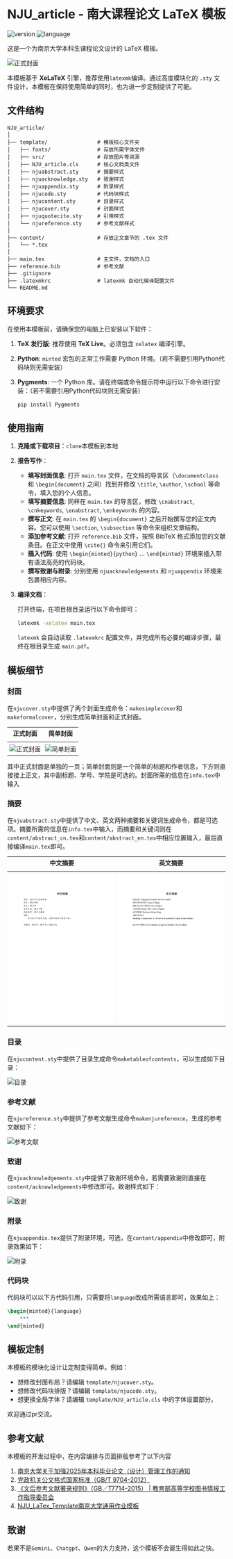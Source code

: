 # NJU_article - 南大课程论文 LaTeX 模板

![version](https://img.shields.io/badge/version-v1.0-blue) ![language](https://img.shields.io/badge/language-LaTeX-orange)

这是一个为南京大学本科生课程论文设计的 LaTeX 模板。

![正式封面](https://raw.gitmirror.com/LiuZX886/NJU_article/main/template/src/fig/fig%20(1).png)

本模板基于 **XeLaTeX** 引擎，推荐使用`latexmk`编译。通过高度模块化的 `.sty` 文件设计，本模板在保持使用简单的同时，也为进一步定制提供了可能。

## 文件结构

```
NJU_article/
│
├── template/                # 模板核心文件夹
│   ├── fonts/               # 存放所需字体文件
│   ├── src/                 # 存放图片等资源
│   ├── NJU_article.cls      # 核心文档类文件
│   ├── njuabstract.sty      # 摘要样式
│   ├── njuacknowledge.sty   # 致谢样式
│   ├── njuappendix.sty      # 附录样式
│   ├── njucode.sty          # 代码块样式
│   ├── njucontent.sty       # 目录样式
│   ├── njucover.sty         # 封面样式
│   ├── njuquotecite.sty     # 引用样式
│   └── njureference.sty     # 参考文献样式
│
├── content/                 # 存放正文章节的 .tex 文件
│   └── *.tex
│
├── main.tex                 # 主文件，文档的入口
├── reference.bib            # 参考文献
├── .gitignore
├── .latexmkrc               # latexmk 自动化编译配置文件
└── README.md
```

## 环境要求

在使用本模板前，请确保您的电脑上已安装以下软件：

1. **TeX 发行版**: 推荐使用 **TeX Live**。必须包含 `xelatex` 编译引擎。

2. **Python**: `minted` 宏包的正常工作需要 Python 环境。（若不需要引用Python代码块则无需安装）

3. **Pygments**: 一个 Python 库。请在终端或命令提示符中运行以下命令进行安装：（若不需要引用Python代码块则无需安装）

   ```bash
   pip install Pygments
   ```

## 使用指南

1.  **克隆或下载项目**：`clone`本模板到本地

2.  **报告写作**：
    
    * **填写封面信息**: 打开 `main.tex` 文件，在文档的导言区（`\documentclass` 和 `\begin{document}` 之间）找到并修改 `\title`, `\author`, `\school` 等命令，填入您的个人信息。
    * **填写摘要信息**: 同样在 `main.tex` 的导言区，修改 `\cnabstract`, `\cnkeywords`, `\enabstract`, `\enkeywords` 的内容。
    * **撰写正文**: 在 `main.tex` 的 `\begin{document}` 之后开始撰写您的正文内容。您可以使用 `\section`, `\subsection` 等命令来组织文章结构。
    * **添加参考文献**: 打开 `reference.bib` 文件，按照 BibTeX 格式添加您的文献条目。在正文中使用 `\cite{}` 命令来引用它们。
    * **插入代码**: 使用 `\begin{minted}{python}` ... `\end{minted}` 环境来插入带有语法高亮的代码块。
    * **撰写致谢与附录**: 分别使用 `njuacknowledgements` 和 `njuappendix` 环境来包裹相应内容。
    
3.  **编译文档**：
    
    打开终端，在项目根目录运行以下命令即可：
    
    ```bash
    latexmk -xelatex main.tex
    ```
    `latexmk` 会自动读取 `.latexmkrc` 配置文件，并完成所有必要的编译步骤，最终在根目录生成 `main.pdf`。

## 模板细节

### 封面

在`njucover.sty`中提供了两个封面生成命令：`makesimplecover`和`makeformalcover`，分别生成简单封面和正式封面。

<table style="width: 100%; border: none; text-align: center;">
  <thead>
    <tr>
      <th style="width: 50%; font-weight: bold; padding-bottom: 10px;">正式封面</th>
      <th style="width: 50%; font-weight: bold; padding-bottom: 10px;">简单封面</th>
    </tr>
  </thead>
  <tbody>
    <tr>
      <td style="padding: 5px;">
        <img src="https://raw.gitmirror.com/LiuZX886/NJU_article/main/template/src/fig/fig%20(1).png" alt="正式封面" style="width: 100%;">
      </td>
      <td style="padding: 5px;">
        <img src="https://raw.gitmirror.com/LiuZX886/NJU_article/main/template/src/fig/fig%20(5).png" alt="简单封面" style="width: 100%;">
      </td>
    </tr>
  </tbody>
</table>


其中正式封面是单独的一页；简单封面则是一个简单的标题和作者信息，下方则直接接上正文，其中副标题、学号、学院是可选的。封面所需的信息在`info.tex`中输入

### 摘要

在`njuabstract.sty`中提供了中文、英文两种摘要和关键词生成命令，都是可选项。摘要所需的信息在`info.tex`中输入，而摘要和关键词则在`content/abstract_cn.tex`和`content/abstract_en.tex`中相应位置输入，最后直接编译`main.tex`即可。

<table style="width: 100%; border: none; text-align: center;">
  <thead>
    <tr>
      <th style="width: 50%; font-weight: bold; padding-bottom: 10px;">中文摘要</th>
      <th style="width: 50%; font-weight: bold; padding-bottom: 10px;">英文摘要</th>
    </tr>
  </thead>
  <tbody>
    <tr>
      <td style="padding: 5px;">
        <img src="https://raw.githubusercontent.com/LiuZX886/NJU_article/main/template/src/fig/fig%20(2).png" alt="中文摘要" style="width: 100%;">
      </td>
      <td style="padding: 5px;">
        <img src="https://raw.githubusercontent.com/LiuZX886/NJU_article/main/template/src/fig/fig%20(3).png" alt="英文摘要" style="width: 100%;">
      </td>
    </tr>
  </tbody>
</table>

### 目录

在`njucontent.sty`中提供了目录生成命令`maketableofcontents`，可以生成如下目录：

![目录](https://raw.gitmirror.com/LiuZX886/NJU_article/main/template/src/fig/fig%20(4).png)

### 参考文献

在`njureference.sty`中提供了参考文献生成命令`makenjureference`，生成的参考文献如下：

![参考文献](https://raw.gitmirror.com/LiuZX886/NJU_article/main/template/src/fig/fig%20(6).png)

### 致谢

在`njuacknowledgements.sty`中提供了致谢环境命令，若需要致谢则直接在`content/acknowledgements`中修改即可。致谢样式如下：

![致谢](https://raw.gitmirror.com/LiuZX886/NJU_article/main/template/src/fig/fig%20(7).png)

### 附录

在`njuappendix.tex`提供了附录环境，可选，在`content/appendix`中修改即可，附录效果如下：

![附录](https://raw.gitmirror.com/LiuZX886/NJU_article/main/template/src/fig/fig%20(8).png)

### 代码块

代码块可以以下方代码引用，只需要将`language`改成所需语言即可，效果如上：

```latex
\begin{minted}{language}
    ***
\end{minted}
```



## 模板定制

本模板的模块化设计让定制变得简单。例如：
* 想修改封面布局？请编辑 `template/njucover.sty`。
* 想修改代码块排版？请编辑 `template/njucode.sty`。
* 想更换全局字体？请编辑 `template/NJU_article.cls` 中的字体设置部分。

欢迎通过pr交流。

## 参考文献

本模板的开发过程中，在内容编排与页面排版参考了以下内容

1. [南京大学关于加强2025年本科毕业论文（设计）管理工作的通知](https://jw.nju.edu.cn/99/f7/c26263a760311/page.htm)
2. [党政机关公文格式国家标准（GB/T 9704-2012）](https://openstd.samr.gov.cn/bzgk/gb/newGbInfo?hcno=F3CC9BEF482524C895FDA7A08BB4A70E)
3. [《文后参考文献著录规则》（GB／T7714-2015） | 教育部高等学校图书情报工作指导委员会](http://www.scal.edu.cn/dxtsgxb/201906120155)
4. [NJU_LaTex_Template南京大学通用作业模板](https://github.com/Sensente/NJU_LaTex_Template/)

## 致谢

若果不是`Gemini`、`Chatgpt`、`Qwen`的大力支持，这个模板不会诞生得如此之快。
